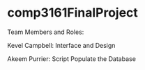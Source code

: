 # comp3161FinalProject

Team Members and Roles:

Kevel Campbell: Interface and Design

Akeem Purrier: Script Populate the Database